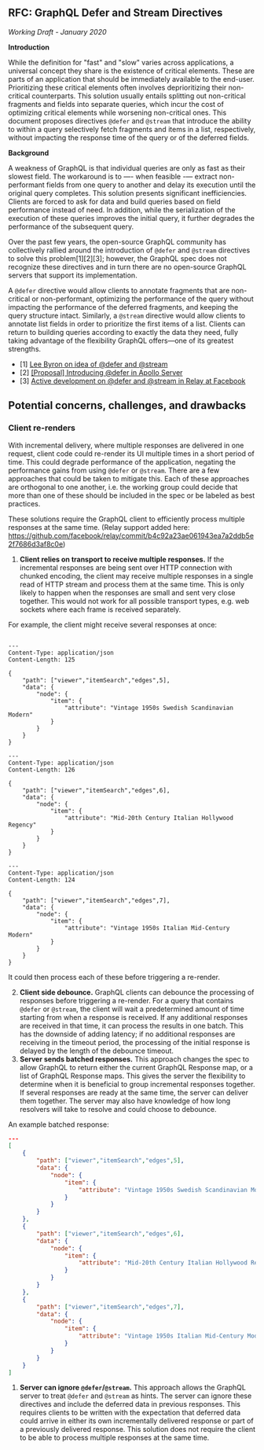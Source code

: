RFC: GraphQL Defer and Stream Directives
-------

*Working Draft - January 2020*

**Introduction**

While the definition for "fast" and "slow" varies across applications, a universal concept they share is the existence of critical elements. These are parts of an application that should be immediately available to the end-user. Prioritizing these critical elements often involves deprioritizing their non-critical counterparts. This solution usually entails splitting out non-critical fragments and fields into separate queries, which incur the cost of optimizing critical elements while worsening non-critical ones. This document proposes directives `@defer` and `@stream` that introduce the ability to within a query selectively fetch fragments and items in a list, respectively, without impacting the response time of the query or of the deferred fields.

**Background**

A weakness of GraphQL is that individual queries are only as fast as their slowest field. The workaround is to —- when feasible -— extract non-performant fields from one query to another and delay its execution until the original query completes. This solution presents significant inefficiencies. Clients are forced to ask for data and build queries based on field performance instead of need. In addition, while the serialization of the execution of these queries improves the initial query, it further degrades the performance of the subsequent query.

Over the past few years, the open-source GraphQL community has collectively rallied around the introduction of `@defer` and `@stream` directives to solve this problem[1][2][3]; however, the GraphQL spec does not recognize these directives and in turn there are no open-source GraphQL servers that support its implementation.

A `@defer` directive would allow clients to annotate fragments that are non-critical or non-performant, optimizing the performance of the query without impacting the performance of the deferred fragments, and keeping the query structure intact. Similarly, a `@stream` directive would allow clients to annotate list fields in order to prioritize the first items of a list. Clients can return to building queries according to exactly the data they need, fully taking advantage of the flexibility GraphQL offers—one of its greatest strengths.

- [1] [Lee Byron on idea of @defer and @stream](https://www.youtube.com/watch?v=ViXL0YQnioU&feature=youtu.be&t=9m4s)
- [2] [[Proposal] Introducing @defer in Apollo Server](https://blog.apollographql.com/introducing-defer-in-apollo-server-f6797c4e9d6e)
- [3] [Active development on @defer and @stream in Relay at Facebook](https://github.com/graphql/graphql-wg/issues/329)

## Potential concerns, challenges, and drawbacks

### Client re-renders

With incremental delivery, where multiple responses are delivered in one request, client code could re-render its UI multiple times in a short period of time. This could degrade performance of the application, negating the performance gains from using `@defer` or `@stream`. There are a few approaches that could be taken to mitigate this. Each of these approaches are orthogonal to one another, i.e. the working group could decide that more than one of these should be included in the spec or be labeled as best practices.

These solutions require the GraphQL client to efficiently process multiple responses at the same time. (Relay support added here: https://github.com/facebook/relay/commit/b4c92a23ae061943ea7a2ddb5e2f7686d3af8c0e)

1. __Client relies on transport to receive multiple responses.__ If the incremental responses are being sent over HTTP connection with chunked encoding, the client may receive multiple responses in a single read of HTTP stream and process them at the same time. This is only likely to happen when the responses are small and sent very close together. This would not work for all possible transport types, e.g. web sockets where each frame is received separately.

For example, the client might receive several responses at once:
```

---
Content-Type: application/json
Content-Length: 125

{
    "path": ["viewer","itemSearch","edges",5],
    "data": {
        "node": {
            "item": {
                "attribute": "Vintage 1950s Swedish Scandinavian Modern"
            }
        }
    }
}

---
Content-Type: application/json
Content-Length: 126

{
    "path": ["viewer","itemSearch","edges",6],
    "data": {
        "node": {
            "item": {
                "attribute": "Mid-20th Century Italian Hollywood Regency"
            }
        }
    }
}

---
Content-Type: application/json
Content-Length: 124

{
    "path": ["viewer","itemSearch","edges",7],
    "data": {
        "node": {
            "item": {
                "attribute": "Vintage 1950s Italian Mid-Century Modern"
            }
        }
    }
}
```

It could then process each of these before triggering a re-render.

2. __Client side debounce.__ GraphQL clients can debounce the processing of responses before triggering a re-render. For a query that contains `@defer` or `@stream`, the client will wait a predetermined amount of time starting from when a response is received. If any additional responses are received in that time, it can process the results in one batch. This has the downside of adding latency; if no additional responses are receiving in the timeout period, the processing of the initial response is delayed by the length of the debounce timeout.
3. __Server sends batched responses.__ This approach changes the spec to allow GraphQL to return either the current GraphQL Response map, or a list of GraphQL Response maps. This gives the server the flexibility to determine when it is beneficial to group incremental responses together. If several responses are ready at the same time, the server can deliver them together. The server may also have knowledge of how long resolvers will take to resolve and could choose to debounce.

An example batched response:

```json
---
[
    {
        "path": ["viewer","itemSearch","edges",5],
        "data": {
            "node": {
                "item": {
                    "attribute": "Vintage 1950s Swedish Scandinavian Modern"
                }
            }
        }
    },
    {
        "path": ["viewer","itemSearch","edges",6],
        "data": {
            "node": {
                "item": {
                    "attribute": "Mid-20th Century Italian Hollywood Regency"
                }
            }
        }
    },
    {
        "path": ["viewer","itemSearch","edges",7],
        "data": {
            "node": {
                "item": {
                    "attribute": "Vintage 1950s Italian Mid-Century Modern"
                }
            }
        }
    }
]
```



1. __Server can ignore `@defer`/`@stream`.__ This approach allows the GraphQL server to treat `@defer` and `@stream` as hints. The server can ignore these directives and include the deferred data in previous responses. This requires clients to be written with the expectation that deferred data could arrive in either its own incrementally delivered response or part of a previously delivered response. This solution does not require the client to be able to process multiple responses at the same time.
